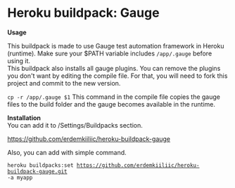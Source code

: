 # Heroku buildpack: Gauge


<b>Usage</b><br>

This buildpack is made to use Gauge test automation framework in Heroku (runtime). Make sure your $PATH variable includes <code>/app/.gauge</code> before using it. <br>
This buildpack also installs all gauge plugins. You can remove the plugins you don't want by editing the compile file. For that, you will need to fork this project and commit to the new version.

<code>cp -r /app/.gauge $1</code>
This command in the compile file copies the gauge files to the build folder and the gauge becomes available in the runtime.


<b>Installation</b> <br>
You can add it to /Settings/Buildpacks section.

https://github.com/erdemkiiliic/heroku-buildpack-gauge

Also, you can add with simple command.

<code>heroku buildpacks:set https://github.com/erdemkiiliic/heroku-buildpack-gauge.git -a myapp </code>
